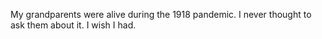 My grandparents were alive during the 1918 pandemic. I never thought to ask them about it. I wish I had.
